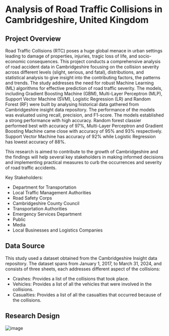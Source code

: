 # Analysis of Road Traffic Collisions in Cambridgeshire, United Kingdom

## Project Overview

Road Traffic Collisions (RTC) poses a huge global menace in urban settings leading to damage of properties, injuries, tragic loss of life, and socio-economic consequences. This project conducts a comprehensive analysis of road accident data in Cambridgeshire focusing on the collision severity across different levels (slight, serious, and fatal), distributions, and statistical analysis to give insight into the contributing factors, the patterns and trends. The study addresses the need for robust Machine Learning (ML) algorithms for effective prediction of road traffic severity. The models, including Gradient Boosting Machine (GBM), Multi-Layer Perceptron (MLP), Support Vector Machine (SVM), Logistic Regression (LR) and Random Forest (RF) were built by analysing historical data gathered from Cambridgeshire insight data repository. The performance of the models was evaluated using recall, precision, and F1-score. The models established a strong performance with high accuracy. Random forest classier performed best with accuracy of 97%, Multi-Layer Perceptron and Gradient Boosting Machine came close with accuracy of 95% and 93% respectively. Support Vector Machine has accuracy of 92% while Logistic Regression has lowest accuracy of 88%.

This research is aimed to contribute to the growth of Cambridgeshire and the findings will help several key stakeholders in making informed decisions and implementing practical measures to curb the occurrences and severity of road traffic accidents.

Key Stakeholders:

- Department for Transportation
- Local Traffic Management Authorities
- Road Safety Corps
- Cambridgeshire County Council
- Transportation Authorities
- Emergency Services Department
- Public
- Media
- Local Businesses and Logistics Companies

## Data Source

This study used a dataset obtained from the Cambridgeshire Insight data repository. The dataset spans from January 1, 2017, to March 31, 2024, and consists of three sheets, each addresses different aspect of the collisions:

- Crashes: Provides a list of the collisions that took place.			
- Vehicles: Provides a list of all the vehicles that were involved in the collisions.	
- Casualties: Provides a list of all the casualties that occurred because of the collisions.

## Research Design

![image](https://github.com/user-attachments/assets/92e6c3fe-b2dd-40ae-b9b7-18adfc3dc324)

